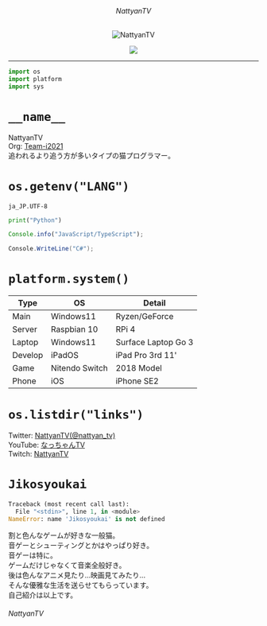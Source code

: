 <!-- Welcome to my README! -->

<div align="center">
<div><i>NattyanTV</i></div><br>

  ![NattyanTV](https://user-images.githubusercontent.com/73095116/195631143-cf1b8a89-723e-43f6-b1eb-fe801d05ab4a.jpg)
  <div>
    <a href="https://twitter.com/nattyan_tv" target="blank">
      <img src="https://img.shields.io/twitter/follow/nattyan_tv?logo=twitter&style=flat-square">
    </a>
  </div>
</div>

---

```py
import os
import platform
import sys
```

# `__name__`

NattyanTV  
Org: [Team-i2021](https://github.com/team-i2021)  
追われるより追う方が多いタイプの猫プログラマー。

# `os.getenv("LANG")`

`ja_JP.UTF-8`

```py
print("Python")
```

```js
Console.info("JavaScript/TypeScript");
```

```cs
Console.WriteLine("C#");
```

# `platform.system()`

Type|OS|Detail
---|---|---
Main|Windows11|Ryzen/GeForce
Server|Raspbian 10|RPi 4
Laptop|Windows11|Surface Laptop Go 3
Develop|iPadOS|iPad Pro 3rd 11'
Game|Nitendo Switch|2018 Model
Phone|iOS|iPhone SE2

# `os.listdir("links")`

Twitter: [NattyanTV(@nattyan_tv)](https://twitter.com/nattyan_tv)  
YouTube: [なっちゃんTV](https://youtube.com/@nattyantv)  
Twitch: [NattyanTV](https://www.twitch.tv/nattyantv)  

# `Jikosyoukai`

```py
Traceback (most recent call last):
  File "<stdin>", line 1, in <module>
NameError: name 'Jikosyoukai' is not defined
```

割と色んなゲームが好きな一般猫。  
音ゲーとシューティングとかはやっぱり好き。  
音ゲーは特に。  
ゲームだけじゃなくて音楽全般好き。  
後は色んなアニメ見たり...映画見てみたり...  
そんな優雅な生活を送らせてもらっています。  
自己紹介は以上です。

###### NattyanTV
